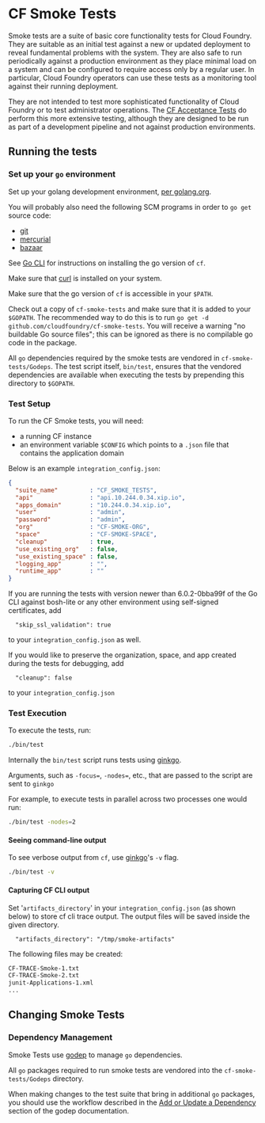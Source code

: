 CF Smoke Tests
==============

Smoke tests are a suite of basic core functionality tests for Cloud Foundry.
They are suitable as an initial test against a new or updated deployment to
reveal fundamental problems with the system. They are also safe to run
periodically against a production environment as they place minimal load on a
system and can be configured to require access only by a regular user. In
particular, Cloud Foundry operators can use these tests as a monitoring tool
against their running deployment.

They are not intended to test more sophisticated functionality of Cloud Foundry
or to test administrator operations. The [CF Acceptance
Tests](https://github.com/cloudfoundry/cf-acceptance-tests) do perform this
more extensive testing, although they are designed to be run as part of a
development pipeline and not against production environments.


## Running the tests

### Set up your `go` environment

Set up your golang development environment, [per golang.org](http://golang.org/doc/install).

You will probably also need the following SCM programs in order to `go get`
source code:
* [git](http://git-scm.com/)
* [mercurial](http://mercurial.selenic.com/)
* [bazaar](http://bazaar.canonical.com/)

See [Go CLI](https://github.com/cloudfoundry/cli) for instructions on
installing the go version of `cf`.

Make sure that [curl](http://curl.haxx.se/) is installed on your system.

Make sure that the go version of `cf` is accessible in your `$PATH`.

Check out a copy of `cf-smoke-tests` and make sure that it is added to your
`$GOPATH`.  The recommended way to do this is to run `go get -d
github.com/cloudfoundry/cf-smoke-tests`. You will receive a warning "no
buildable Go source files"; this can be ignored as there is no compilable go
code in the package.

All `go` dependencies required by the smoke tests are vendored in
`cf-smoke-tests/Godeps`. The test script itself, `bin/test`, ensures that the
vendored dependencies are available when executing the tests by prepending this
directory to `$GOPATH`.

### Test Setup

To run the CF Smoke tests, you will need:
- a running CF instance
- an environment variable `$CONFIG` which points to a `.json` file that
contains the application domain

Below is an example `integration_config.json`:
```json
{
  "suite_name"         : "CF_SMOKE_TESTS",
  "api"                : "api.10.244.0.34.xip.io",
  "apps_domain"        : "10.244.0.34.xip.io",
  "user"               : "admin",
  "password"           : "admin",
  "org"                : "CF-SMOKE-ORG",
  "space"              : "CF-SMOKE-SPACE",
  "cleanup"            : true,
  "use_existing_org"   : false,
  "use_existing_space" : false,
  "logging_app"        : "",
  "runtime_app"        : ""
}
```

If you are running the tests with version newer than 6.0.2-0bba99f of the Go
CLI against bosh-lite or any other environment using self-signed certificates,
add

```
  "skip_ssl_validation": true
```

to your `integration_config.json` as well.

If you would like to preserve the organization, space, and app created during the
tests for debugging, add

```
  "cleanup": false
```

to your `integration_config.json`

### Test Execution

To execute the tests, run:

```bash
./bin/test
```

Internally the `bin/test` script runs tests using [ginkgo](https://github.com/onsi/ginkgo).

Arguments, such as `-focus=`, `-nodes=`, etc., that are passed to the script are sent to `ginkgo`

For example, to execute tests in parallel across two processes one would run:

```bash
./bin/test -nodes=2
```

#### Seeing command-line output

To see verbose output from `cf`, use [ginkgo](https://github.com/onsi/ginkgo)'s `-v` flag.

```bash
./bin/test -v
```

#### Capturing CF CLI output

Set '`artifacts_directory`' in your `integration_config.json` (as shown below)
to store cf cli trace output. The output files will be saved inside the given
directory.

```
  "artifacts_directory": "/tmp/smoke-artifacts"
```

The following files may be created:

```bash
CF-TRACE-Smoke-1.txt
CF-TRACE-Smoke-2.txt
junit-Applications-1.xml
...
```

## Changing Smoke Tests

### Dependency Management

Smoke Tests use [godep](https://github.com/tools/godep) to manage `go` dependencies.

All `go` packages required to run smoke tests are vendored into the `cf-smoke-tests/Godeps` directory.

When making changes to the test suite that bring in additional `go` packages, you should use the workflow described in the
[Add or Update a Dependency](https://github.com/tools/godep#add-or-update-a-dependency) section of the godep documentation.

